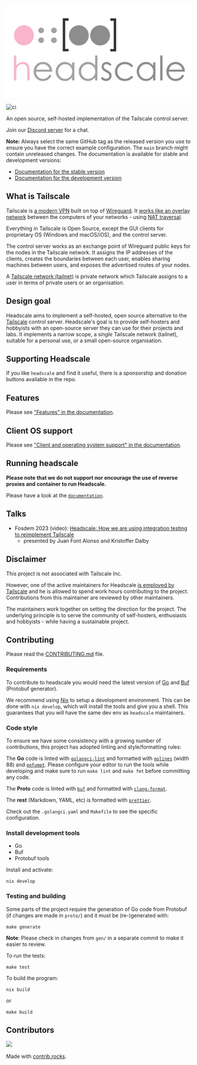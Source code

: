 ![headscale logo](./docs/logo/headscale3_header_stacked_left.png)

![ci](https://github.com/juanfont/headscale/actions/workflows/test.yml/badge.svg)

An open source, self-hosted implementation of the Tailscale control server.

Join our [Discord server](https://discord.gg/c84AZQhmpx) for a chat.

**Note:** Always select the same GitHub tag as the released version you use
to ensure you have the correct example configuration. The `main` branch might
contain unreleased changes. The documentation is available for stable and
development versions:

* [Documentation for the stable version](https://headscale.net/stable/)
* [Documentation for the development version](https://headscale.net/development/)

## What is Tailscale

Tailscale is [a modern VPN](https://tailscale.com/) built on top of
[Wireguard](https://www.wireguard.com/).
It [works like an overlay network](https://tailscale.com/blog/how-tailscale-works/)
between the computers of your networks - using
[NAT traversal](https://tailscale.com/blog/how-nat-traversal-works/).

Everything in Tailscale is Open Source, except the GUI clients for proprietary OS
(Windows and macOS/iOS), and the control server.

The control server works as an exchange point of Wireguard public keys for the
nodes in the Tailscale network. It assigns the IP addresses of the clients,
creates the boundaries between each user, enables sharing machines between users,
and exposes the advertised routes of your nodes.

A [Tailscale network (tailnet)](https://tailscale.com/kb/1136/tailnet/) is private
network which Tailscale assigns to a user in terms of private users or an
organisation.

## Design goal

Headscale aims to implement a self-hosted, open source alternative to the
[Tailscale](https://tailscale.com/) control server. Headscale's goal is to
provide self-hosters and hobbyists with an open-source server they can use for
their projects and labs. It implements a narrow scope, a _single_ Tailscale
network (tailnet), suitable for a personal use, or a small open-source
organisation.

## Supporting Headscale

If you like `headscale` and find it useful, there is a sponsorship and donation
buttons available in the repo.

## Features

Please see ["Features" in the documentation](https://headscale.net/stable/about/features/).

## Client OS support

Please see ["Client and operating system support" in the documentation](https://headscale.net/stable/about/clients/).

## Running headscale

**Please note that we do not support nor encourage the use of reverse proxies
and container to run Headscale.**

Please have a look at the [`documentation`](https://headscale.net/stable/).

## Talks

- Fosdem 2023 (video): [Headscale: How we are using integration testing to reimplement Tailscale](https://fosdem.org/2023/schedule/event/goheadscale/)
  - presented by Juan Font Alonso and Kristoffer Dalby

## Disclaimer

This project is not associated with Tailscale Inc.

However, one of the active maintainers for Headscale [is employed by Tailscale](https://tailscale.com/blog/opensource) and he is allowed to spend work hours contributing to the project. Contributions from this maintainer are reviewed by other maintainers.

The maintainers work together on setting the direction for the project. The underlying principle is to serve the community of self-hosters, enthusiasts and hobbyists - while having a sustainable project.

## Contributing

Please read the [CONTRIBUTING.md](./CONTRIBUTING.md) file.

### Requirements

To contribute to headscale you would need the latest version of [Go](https://golang.org)
and [Buf](https://buf.build) (Protobuf generator).

We recommend using [Nix](https://nixos.org/) to setup a development environment. This can
be done with `nix develop`, which will install the tools and give you a shell.
This guarantees that you will have the same dev env as `headscale` maintainers.

### Code style

To ensure we have some consistency with a growing number of contributions,
this project has adopted linting and style/formatting rules:

The **Go** code is linted with [`golangci-lint`](https://golangci-lint.run) and
formatted with [`golines`](https://github.com/segmentio/golines) (width 88) and
[`gofumpt`](https://github.com/mvdan/gofumpt).
Please configure your editor to run the tools while developing and make sure to
run `make lint` and `make fmt` before committing any code.

The **Proto** code is linted with [`buf`](https://docs.buf.build/lint/overview) and
formatted with [`clang-format`](https://clang.llvm.org/docs/ClangFormat.html).

The **rest** (Markdown, YAML, etc) is formatted with [`prettier`](https://prettier.io).

Check out the `.golangci.yaml` and `Makefile` to see the specific configuration.

### Install development tools

- Go
- Buf
- Protobuf tools

Install and activate:

```shell
nix develop
```

### Testing and building

Some parts of the project require the generation of Go code from Protobuf
(if changes are made in `proto/`) and it must be (re-)generated with:

```shell
make generate
```

**Note**: Please check in changes from `gen/` in a separate commit to make it easier to review.

To run the tests:

```shell
make test
```

To build the program:

```shell
nix build
```

or

```shell
make build
```

## Contributors

<a href="https://github.com/juanfont/headscale/graphs/contributors">
  <img src="https://contrib.rocks/image?repo=juanfont/headscale" />
</a>

Made with [contrib.rocks](https://contrib.rocks).
